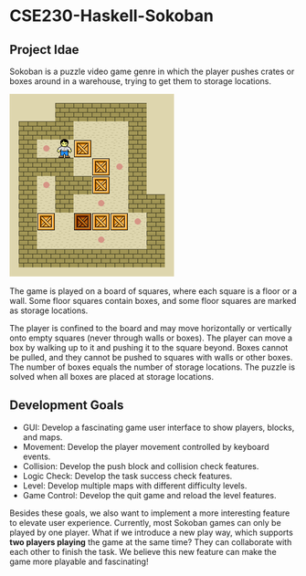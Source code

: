 # CSE230-Haskell-Sokoban

## Project Idae

Sokoban is a puzzle video game genre in which the player pushes crates or boxes around in a warehouse, trying to get them to storage locations. 

![](./Assets/Sokoban_ani.gif)

The game is played on a board of squares, where each square is a floor or a wall. Some floor squares contain boxes, and some floor squares are marked as storage locations.

The player is confined to the board and may move horizontally or vertically onto empty squares (never through walls or boxes). The player can move a box by walking up to it and pushing it to the square beyond. Boxes cannot be pulled, and they cannot be pushed to squares with walls or other boxes. The number of boxes equals the number of storage locations. The puzzle is solved when all boxes are placed at storage locations.


## Development Goals

- GUI: Develop a fascinating game user interface to show players, blocks, and maps.
- Movement: Develop the player movement controlled by keyboard events.
- Collision: Develop the push block and collision check features.
- Logic Check: Develop the task success check features.
- Level: Develop multiple maps with different difficulty levels.
- Game Control: Develop the quit game and reload the level features.

Besides these goals, we also want to implement a more interesting feature to elevate user experience. Currently, most Sokoban games can only be played by one player. What if we introduce a new play way, which supports **two players playing** the game at the same time? They can collaborate with each other to finish the task. We believe this new feature can make the game more playable and fascinating!
